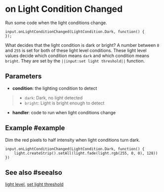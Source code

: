 # on Light Condition Changed

Run some code when the light conditions change.

```sig
input.onLightConditionChanged(LightCondition.Dark, function() {
});
```
What decides that the light condition is dark or bright? A number between `0` and `255` is set for both of these light level conditions. These light level values decide which condition means ``dark`` and which condition means ``bright``. They are set by the ``||input:set light threshold||`` function.

## Parameters

* **condition**: the lighting condition to detect
>  * ``dark``: Dark, no light detected
>  * ``bright``: Light is bright enough to detect
* **handler**: code to run when light conditions change

## Example #example

Dim the red pixels to half intensity when light conditions turn dark.

```blocks
input.onLightConditionChanged(LightCondition.Dark, function() {
	light.createStrip().setAll(light.fade(light.rgb(255, 0, 0), 128))
})
```

## See also #seealso

[light level](/reference/input/light-level),
[set light threshold](/reference/input/set-light-threshold)